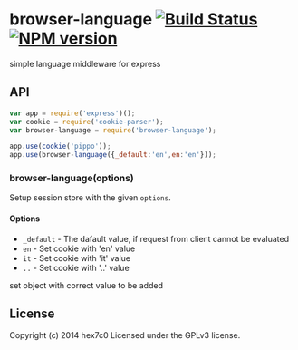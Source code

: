 browser-language [![Build Status](https://travis-ci.org/hex7c0/browser-language.svg?branch=master)](https://travis-ci.org/hex7c0/browser-language) [![NPM version](https://badge.fury.io/js/browser-language.svg)](http://badge.fury.io/js/browser-language)
==============

simple language middleware for express

## API

```js
var app = require('express')();
var cookie = require('cookie-parser');
var browser-language = require('browser-language');

app.use(cookie('pippo'));
app.use(browser-language({_default:'en',en:'en'}));
```

### browser-language(options)

Setup session store with the given `options`.

#### Options

  - `_default` - The dafault value, if request from client cannot be evaluated
  - `en` - Set cookie with 'en' value
  - `it` - Set cookie with 'it' value
  - `..` - Set cookie with '..' value

set object with correct value to be added

## License
Copyright (c) 2014 hex7c0
Licensed under the GPLv3 license.